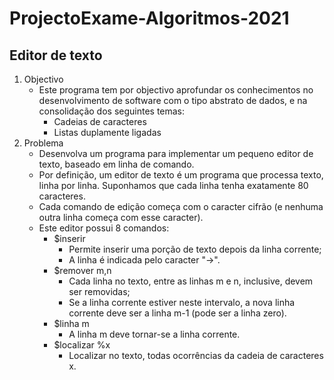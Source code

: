 # ProjectoExame-Algoritmos-2021
## Editor de texto

1. Objectivo
   -   Este programa tem por objectivo aprofundar os conhecimentos no desenvolvimento de software com o tipo abstrato de dados, e na consolidação dos seguintes temas:
       -   Cadeias de caracteres
       -   Listas duplamente ligadas
2. Problema
   - Desenvolva um programa para implementar um pequeno editor de texto, baseado em linha de comando. 
   - Por definição, um editor de texto é um programa que processa texto, linha por linha. Suponhamos que cada linha tenha exatamente 80 caracteres. 
   - Cada comando de edição começa com o caracter cifrão (e nenhuma outra linha começa com esse caracter).
   - Este editor possui 8 comandos:
     - $inserir
       - Permite inserir uma porção de texto depois da linha corrente;
       - A linha é indicada pelo caracter "->". 
     - $remover m,n
       - Cada linha no texto, entre as linhas m e n, inclusive, devem ser removidas;
       - Se a linha corrente estiver neste intervalo, a nova linha corrente deve ser a linha m-1 (pode ser a linha zero).
     - $linha m
       - A linha m deve tornar-se a linha corrente.
     - $localizar %x
       - Localizar no texto, todas ocorrências da cadeia de caracteres x.

